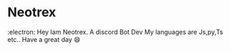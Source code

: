 # Neotrex
:electron: Hey 
Iam Neotrex.
A discord Bot Dev 
My languages are Js,py,Ts etc.. 
Have a great day 😄
